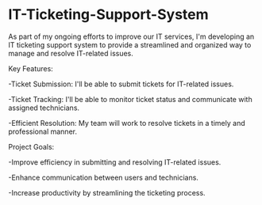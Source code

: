 # IT-Ticketing-Support-System

As part of my ongoing efforts to improve our IT services, I'm developing an IT ticketing support system to provide a streamlined and organized way to manage and resolve IT-related issues.

Key Features:

-Ticket Submission: I'll be able to submit tickets for IT-related issues.

-Ticket Tracking: I'll be able to monitor ticket status and communicate with assigned technicians.

-Efficient Resolution: My team will work to resolve tickets in a timely and professional manner.



Project Goals:

-Improve efficiency in submitting and resolving IT-related issues.

-Enhance communication between users and technicians.

-Increase productivity by streamlining the ticketing process.

